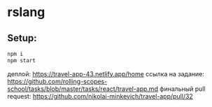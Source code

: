 # rslang

## Setup:
```sh
npm i
npm start
```


деплой: https://travel-app-43.netlify.app/home
ссылка на задание: https://github.com/rolling-scopes-school/tasks/blob/master/tasks/react/travel-app.md
финальный pull request: https://github.com/nikolai-minkevich/travel-app/pull/32
